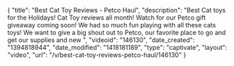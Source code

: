 {
    "title": "Best Cat Toy Reviews - Petco Haul",
    "description": "Best Cat toys for the Holidays! Cat Toy reviews all month! Watch for our Petco gift giveaway coming soon! We had so much fun playing with all these cats toys! We want to give a big shout out to Petco, our favorite place to go and get our supplies and new ",
    "videoid": "146130",
    "date_created": "1394818944",
    "date_modified": "1418181189",
    "type": "captivate",
    "layout": "video",
    "url": "\/v\/best-cat-toy-reviews-petco-haul\/146130"
}